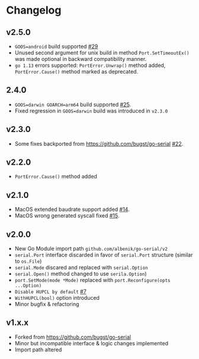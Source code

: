 # Changelog

## v2.5.0

* `GOOS=android` build supported [#29](https://github.com/albenik/go-serial/issues/29)
* Unused second argument for unix build in method `Port.SetTimeoutEx()` was made optional in backward compatibility
  manner.
* `go 1.13` errors supported: `PortError.Unwrap()` method added, `PortError.Cause()` method marked as deprecated.

## 2.4.0

* `GOOS=darwin GOARCH=arm64` build supported [#25](https://github.com/albenik/go-serial/pull/25).
* Fixed regression in `GOOS=darwin` build was introduced in `v2.3.0`

## v2.3.0

* Some fixes backported from https://github.com/bugst/go-serial [#22](https://github.com/albenik/go-serial/pull/22).

## v2.2.0

* `PortError.Cause()` method added

## v2.1.0

* MacOS extended baudrate support added [#14](https://github.com/albenik/go-serial/pull/14).
* MacOS wrong generated syscall fixed [#15](https://github.com/albenik/go-serial/issues/15).

## v2.0.0

* New Go Module import path `github.com/albenik/go-serial/v2`
* `serial.Port` interface discarded in favor of `serial.Port` structure (similar to `os.File`)
* `serial.Mode` discared and replaced with `serial.Option`
* `serial.Open()` method changed to use `serila.Option`)
* `port.SetMode(mode *Mode)` replaced with `port.Reconfigure(opts ...Option)`
* `Disable HUPCL by default` [#7](https://github.com/albenik/go-serial/pull/7)
* `WithHUPCL(bool)` option introduced
* Minor bugfix & refactoring

## v1.x.x

* Forked from https://github.com/bugst/go-serial
* Minor but incompatible interface & logic changes implemented
* Import path altered
